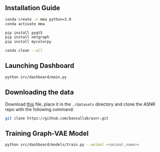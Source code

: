 ## Installation Guide
```bash
conda create -n mma python=3.9
conda activate mma

pip install pyqt5
pip install netgraph
pip install mycolorpy

conda clean --all
```

## Launching Dashboard 
```bash
python src/dashboard/main.py
```

## Downloading the data
Download [this](https://drive.google.com/file/d/1HSvRDI7EV1w1UDJNo65v7-AYT9HLaOm9/view?usp=sharing) file, place it in the `./datasets` directory and clone the ASNR repo with the following command: 

```bash
git clone https://github.com/bansallab/asnr.git
```

## Training Graph-VAE Model 
```bash
python src/dashboard/models/train.py --animal <<animal_name>>
```

